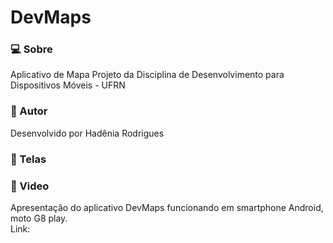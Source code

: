 # DevMaps

### 💻 Sobre
Aplicativo de Mapa
Projeto da Disciplina de Desenvolvimento para Dispositivos Móveis - UFRN

### 🦸 Autor
Desenvolvido por Hadênia Rodrigues

### 📱 Telas


### 🎥 Video
Apresentação do aplicativo DevMaps funcionando em smartphone Android, moto G8 play. </br>
Link: 
